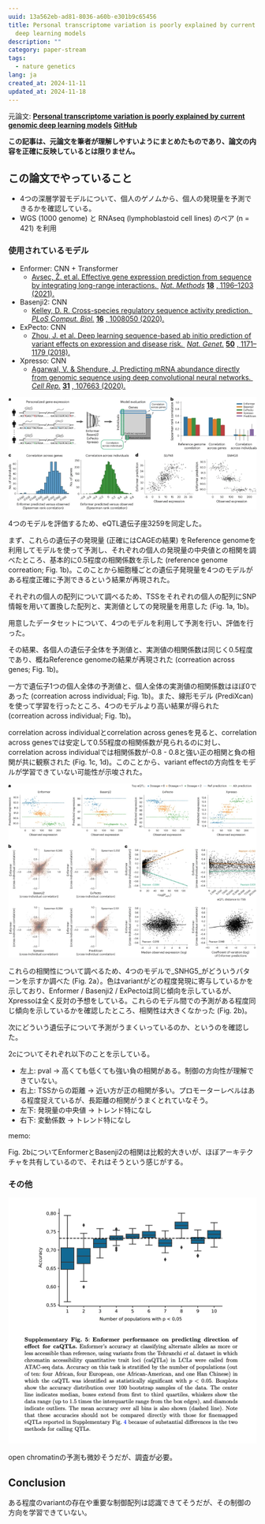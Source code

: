 ```yaml
---
uuid: 13a562eb-ad81-8036-a60b-e301b9c65456
title: Personal transcriptome variation is poorly explained by current genomic
  deep learning models
description: ""
category: paper-stream
tags:
  - nature genetics
lang: ja
created_at: 2024-11-11
updated_at: 2024-11-18
---
```


元論文: **[Personal transcriptome variation is poorly explained by current genomic deep learning models](https://www.nature.com/articles/s41588-023-01574-w)**
**[GitHub](https://github.com/ni-lab/personalized-expression-benchmark)**

**この記事は、元論文を筆者が理解しやすいようにまとめたものであり、論文の内容を正確に反映しているとは限りません。**

## この論文でやっていること

- 4つの深層学習モデルについて、個人のゲノムから、個人の発現量を予測できるかを確認している。
- WGS (1000 genome) と RNAseq (lymphoblastoid cell lines) のペア (n = 421) を利用

### 使用されているモデル

- Enformer: CNN + Transformer
  - [Avsec, Ž. et al. Effective gene expression prediction from sequence by integrating long-range interactions. ](https://doi.org/10.1038%2Fs41592-021-01252-x) [_Nat. Methods_](https://doi.org/10.1038%2Fs41592-021-01252-x) [](https://doi.org/10.1038%2Fs41592-021-01252-x) [**18**](https://doi.org/10.1038%2Fs41592-021-01252-x) [, 1196–1203 (2021).](https://doi.org/10.1038%2Fs41592-021-01252-x)
- Basenji2: CNN
  - [Kelley, D. R. Cross-species regulatory sequence activity prediction. ](https://doi.org/10.1371%2Fjournal.pcbi.1008050) [_PLoS Comput. Biol._](https://doi.org/10.1371%2Fjournal.pcbi.1008050) [](https://doi.org/10.1371%2Fjournal.pcbi.1008050) [**16**](https://doi.org/10.1371%2Fjournal.pcbi.1008050) [, 1008050 (2020).](https://doi.org/10.1371%2Fjournal.pcbi.1008050)
- ExPecto: CNN
  - [Zhou, J. et al. Deep learning sequence-based ab initio prediction of variant effects on expression and disease risk. ](https://doi.org/10.1038%2Fs41588-018-0160-6) [_Nat. Genet._](https://doi.org/10.1038%2Fs41588-018-0160-6) [](https://doi.org/10.1038%2Fs41588-018-0160-6) [**50**](https://doi.org/10.1038%2Fs41588-018-0160-6) [, 1171–1179 (2018).](https://doi.org/10.1038%2Fs41588-018-0160-6)
- Xpresso: CNN
  - [Agarwal, V. & Shendure, J. Predicting mRNA abundance directly from genomic sequence using deep convolutional neural networks. ](https://doi.org/10.1016%2Fj.celrep.2020.107663) [_Cell Rep._](https://doi.org/10.1016%2Fj.celrep.2020.107663) [](https://doi.org/10.1016%2Fj.celrep.2020.107663) [**31**](https://doi.org/10.1016%2Fj.celrep.2020.107663) [, 107663 (2020).](https://doi.org/10.1016%2Fj.celrep.2020.107663)

![13b562eb-ad81-8097-b615-f42d8bb68e9f](../public/paperStream/13b562eb-ad81-8097-b615-f42d8bb68e9f.png)

4つのモデルを評価するため、eQTL遺伝子座3259を同定した。

まず、これらの遺伝子の発現量 (正確にはCAGEの結果) をReference genomeを利用してモデルを使って予測し、それぞれの個人の発現量の中央値との相関を調べたところ、基本的に0.5程度の相関係数を示した (reference genome correation; Fig. 1b)。このことから細胞種ごとの遺伝子発現量を4つのモデルがある程度正確に予測できるという結果が再現された。

それぞれの個人の配列について調べるため、TSSをそれぞれの個人の配列にSNP情報を用いて置換した配列と、実測値としての発現量を用意した (Fig. 1a, 1b)。

用意したデータセットについて、4つのモデルを利用して予測を行い、評価を行った。

その結果、各個人の遺伝子全体を予測値と、実測値の相関係数は同じく0.5程度であり、概ねReference genomeの結果が再現された (correation across genes; Fig. 1b)。

一方で遺伝子1つの個人全体の予測値と、個人全体の実測値の相関係数はほぼ0であった (correation across individual; Fig. 1b)。また、線形モデル (PrediXcan) を使って学習を行ったところ、4つのモデルより高い結果が得られた (correation across individual; Fig. 1b)。

correlation across individualとcorrelation across genesを見ると、correlation across genesでは安定して0.55程度の相関係数が見られるのに対し、correlation across individualでは相関係数が-0.8 - 0.8と強い正の相関と負の相関が共に観察された (Fig. 1c, 1d)。このことから、variant effectの方向性をモデルが学習できていない可能性が示唆された。

![13b562eb-ad81-802d-ae12-e6e57d6af3ef](../public/paperStream/13b562eb-ad81-802d-ae12-e6e57d6af3ef.png)

これらの相関性について調べるため、4つのモデルで_SNHG5_がどういうパターンを示すか調べた (Fig. 2a）。色はvariantがどの程度発現に寄与しているかを示しており、Enformer / Basenji2 / ExPectoは同じ傾向を示しているが、Xpressoは全く反対の予想をしている。これらのモデル間での予測がある程度同じ傾向を示しているかを確認したところ、相関性は大きくなかった (Fig. 2b)。

次にどういう遺伝子について予測がうまくいっているのか、というのを確認した。

2cについてそれぞれ以下のことを示している。

- 左上: pval → 高くても低くても強い負の相関がある。制御の方向性が理解できていない。
- 右上: TSSからの距離 → 近い方が正の相関が多い。プロモーターレベルはある程度捉えているが、長距離の相関がうまくとれていなそう。
- 左下: 発現量の中央値 → トレンド特になし
- 右下: 変動係数 → トレンド特になし

memo:

Fig. 2bについてEnformerとBasenji2の相関は比較的大きいが、ほぼアーキテクチャを共有しているので、それはそうという感じがする。

### その他

![141562eb-ad81-80c3-9e45-da29fe017f85](../public/paperStream/141562eb-ad81-80c3-9e45-da29fe017f85.png)

open chromatinの予測も微妙そうだが、調査が必要。

## Conclusion

ある程度のvariantの存在や重要な制御配列は認識できてそうだが、その制御の方向を学習できていない。
